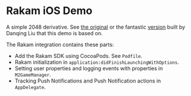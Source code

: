 Rakam iOS Demo
================

A simple 2048 derivative. See [the original](https://github.com/gabrielecirulli/2048) or the fantastic [version](https://github.com/danqing/2048) built by Danqing Liu that this demo is based on.

The Rakam integration contains these parts:

* Add the Rakam SDK using CocoaPods. See ```Podfile```.
* Rakam initialization in ```application:didFinishLaunchingWithOptions```.
* Setting user properties and logging events with properties in ```M2GameManager```.
* Tracking Push Notifications and Push Notification actions in ```AppDelegate```.
